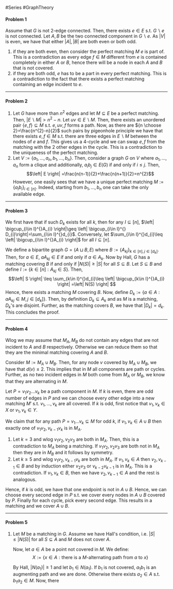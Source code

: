#Series #GraphTheory 

#### Problem 1
Assume that $G$ is not $2$-edge connected. Then, there exists $e\in E$ s.t. $G \backslash e$ is not connected. Let $A,B$ be the two connected component in $G \backslash e$. As $\left| V \right|$ is even, we have that either $\left| A \right|,\left| B \right|$ are both even or both odd.
1. if they are both even, then consider the perfect matching $M$ $e$ is part of. This is a contradiction as every edge $f\in M$ different from $e$ is contained completely in either $A$ or $B$, hence there will be a node in each $A$ and $B$ that is not covered. 
2. if they are both odd, $e$ has to be a part in every perfect matching. This is a contradiction to the fact that there exists a perfect matching containing an edge incident to $e$. 

---
#### Problem 2
1. Let $G$ have more than $n^{2}$ edges and let $M\subseteq E$ be a perfect matching. Then, $\left| E \backslash M \right|> n^2-n$. Let $uv\in E \backslash M$. Then, there exists an unordered pair $\{ e,f \}\subseteq M$ s.t. $e,uv,f$ forms a path. Now, as there are ${n \choose 2}=\frac{n^{2}-n}{2}$ such pairs by pigeonhole principle we have that there exists $e,f\in M$ s.t. there are three edges in $E \backslash M$ between the nodes of $e$ and $f$. This gives us a $4$-cycle and we can swap $e,f$ from the matching with the 2 other edges in the cycle. This is a contradiction to the uniqueness of the perfect matching.
2. Let $V:=\{ a_{1},\dots,a_{n},b_{1},\dots,b_{n} \}$. Then, consider a graph $G$ on $V$ where $a_{1},\dots,a_{n}$ form a clique and additionally, $a_{i}b_{j}\in E(G)$ if and only if $i\leq j$. Then, $$\left| E \right| =\frac{n(n-1)}{2}+\frac{n(n+1)}{2}=n^{2}$$However, one easily sees that we have a unique perfect matching $M:=\{ a_{i}b_{i} \}_{i\in[n]}$. Indeed, starting from $b_{1},\dots,b_{n}$ one can take the only available edge. 

---
#### Problem 3

We first have that if such $D_{k}$ exists for all $k$, then for any $I\subseteq [n]$, $\left| \bigcup_{i\in I}^{}A_{i} \right|\geq \left| \bigcup_{i\in I}^{} D_{i}\right|=\sum_{i\in I}^{}d_{i}$. Conversely, let $\sum_{i\in I}^{}d_{i}\leq \left| \bigcup_{i\in I}^{}A_{i} \right|$ for all $I\subseteq [n]$. 

We define a bipartite graph $G=(A\sqcup B,E)$ where $B:=\{ A_{kj} \}_{k\in [n],j\in [d_{k}]}$. Then, for $a\in E$, $aA_{kj}\in E$ if and only if $a\in A_{k}$. Now by Hall, $G$ has a matching covering $B$ if and only if $\left| N(S) \right|\geq \left| S \right|$ for all $S\subseteq B$. Let $S\subseteq B$ and define $I:=\{ k\in[n]:A_{kj}\in S \}$. Then, $$\left| S \right| \leq \sum_{k\in I}^{}d_{i}\leq \left| \bigcup_{k\in I}^{}A_{i} \right| =\left| N(S) \right| $$Hence, there exists a matching $M$ covering $B$. Now, define $D_{k}:=\{ a\in A: aA_{kj} \in M,j\in [d_{k}]\}$. Then, by definition $D_{k}\subseteq A_{k}$ and as $M$ is a matching, $D_{k}$'s are disjoint. Further, as the matching covers $B$, we have that $\left| D_{k} \right|=d_{k}$. This concludes the proof.

---
#### Problem 4
Wlog we may assume that $M_{A},M_{B}$ do not contain any edges that are not incident to $A$ and $B$ respectively. Otherwise we can reduce them so that they are the minimal matching covering $A$ and $B$. 

Consider $M:= M_{A}\cup M_{B}$. Then, for any node $v$ covered by $M_{A}\cup M_{B}$, we have that $d(v)\leq 2$. This implies that in $M$ all components are path or cycles. Further, as no two incident edges in $M$ both come from $M_{A}$ or $M_{B}$, we know that they are alternating in $M$. 

Let $P=v_{1}v_{2}\dots v_{k}$ be a path component in $M$. If $k$ is even, there are odd number of edges in $P$ and we can choose every other edge into a new matching $M'$ s.t. $v_{1},\dots,v_{k}$ are all covered. If $k$ is odd, first notice that $v_{1},v_{k}\in X$ or $v_{1},v_{k}\in Y$. 

We claim that for any path $P=v_{1}\dots v_{k}\subseteq M$ for odd $k$, if $v_{1},v_{k}\in A\cup B$ then exactly one of $v_{1}v_{2},v_{k-1}v_{k}$ is in $M_{A}$.
1. Let $k=3$ and wlog $v_{1}v_{2},v_{2}v_{3}$ are both in $M_{A}$. Then, this is a contradiction to $M_{A}$ being a matching. If $v_{1}v_{2},v_{2}v_{3}$ are both not in $M_{A}$ then they are in $M_{B}$ and it follows by symmetry.
2. Let $k\geq 5$ and wlog $v_{1}v_{2},v_{k-1}v_{k}$ are both in $M_{A}$. If $v_{1},v_{k}\in A$ then $v_{2},v_{k-1}\in B$ and by induction either $v_{2}v_{3}$ or $v_{k-2}v_{k-1}$ is in $M_{A}$. This is a contradiction. If $v_{1},v_{k}\in B$, then we have $v_{2},v_{k-1}\in A$ and the rest is analogous.

Hence, if $k$ is odd, we have that one endpoint is not in $A\cup B$. Hence, we can choose every second edge in $P$ s.t. we cover every nodes in $A\cup B$ covered by $P$. Finally for each cycle, pick every second edge.  This results in a matching and we cover $A\cup B$. 

---
#### Problem 5
1. Let $M$ be a matching in $G$. Assume we have Hall's condition, i.e. $\left| S \right|\leq \left| N(S) \right|$ for all $S\subseteq A$ and $M$ does not cover $A$. 
   
   Now, let $a\in A$ be a point not covered in $M$. We define: $$X:=\{ x\in A: \text{there is a }M\text{-alternating path from }a\text{ to }x \}$$
   
   By Hall, $\left| N(a_{1}) \right|\geq 1$ and let $b_{1}\in N(a_{1})$. If $b_{1}$ is not covered, $a_{1}b_{1}$ is an augmenting path and we are done. Otherwise there exists $a_{2}\in A$ s.t. $b_{1}a_{2}\in M$. Now, there 